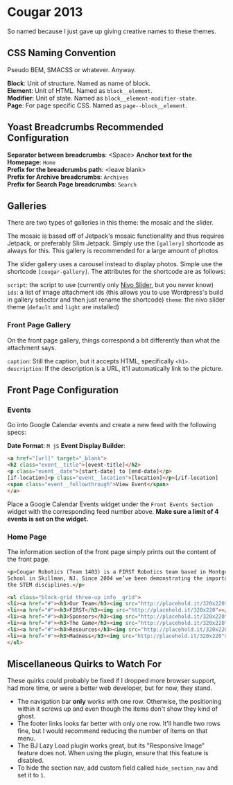 Cougar 2013
===========

So named because I just gave up giving creative names to these themes.

CSS Naming Convention
---------------------

Pseudo BEM, SMACSS or whatever. Anyway.

**Block**: Unit of structure. Named as name of block.  
**Element**: Unit of HTML. Named as `block__element`.  
**Modifier**: Unit of state. Named as `block__element-modifier-state`.  
**Page**: For page specific CSS. Named as `page--block__element`.  

Yoast Breadcrumbs Recommended Configuration
-------------------------------------------
**Separator between breadcrumbs**: &lt;Space&gt;
**Anchor text for the Homepage**: `Home`  
**Prefix for the breadcrumbs path**: &lt;leave blank&gt;  
**Prefix for Archive breadcrumbs**: `Archives`  
**Prefix for Search Page breadcrumbs**: `Search`  

Galleries
------------

There are two types of galleries in this theme: the mosaic and the slider.

The mosaic is based off of Jetpack's mosaic functionality and thus requires Jetpack, 
or preferably Slim Jetpack. Simply use the `[gallery]` shortcode as always for this.
This gallery is recommended for a large amount of photos

The slider gallery uses a carousel instead to display photos. Simple use the
shortcode `[cougar-gallery]`. The attributes for the shortcode are as follows:

`script`: the script to use (currently only [Nivo Slider][nivo], but you never know)  
`ids`: a list of image attachment ids (this allows you to use Wordpress's build in gallery selector and then just rename the shortcode)
`theme`: the nivo slider theme (`default` and `light` are installed)

[nivo]: http://dev7studios.com/nivo-slider/#/features

### Front Page Gallery

On the front page gallery, things correspond a bit differently than what the attachment says.

`caption`: Still the caption, but it accepts HTML, specifically `<h1>`.
`description`: If the description is a URL, it'll automatically link to the picture.

Front Page Configuration
------------------------------------

### Events

Go into Google Calendar events and create a new feed with the following specs: 

**Date Format**: `M jS`
**Event Display Builder**:

```html
<a href="[url]" target="_blank">
<h2 class="event__title">[event-title]</h2>
<p class="event__date">[start-date] to [end-date]</p>
[if-location]<p class="event__location">[location]</p>[/if-location]
<span class="event__followthrough">View Event</span>
</a>
```

Place a Google Calendar Events widget under the `Front Events Section` widget with
the corresponding feed number above. **Make sure a limit of 4 events is set on the widget.**

### Home Page

The information section of the front page simply prints out the content of the 
front page.


```html
<p>Cougar Robotics (Team 1403) is a FIRST Robotics team based in Montgomery High
School in Skillman, NJ. Since 2004 we’ve been demonstrating the importance of
the STEM disciplines.</p>

<ul class="block-grid three-up info__grid">
<li><a href="#"><h3>Our Team</h3><img src="http://placehold.it/320x220"></a></li>
<li><a href="#"><h3>FIRST</h3><img src="http://placehold.it/320x220"></a></li>
<li><a href="#"><h3>Sponsors</h3><img src="http://placehold.it/320x220"></a></li>
<li><a href="#"><h3>The Game</h3><img src="http://placehold.it/320x220"></a></li>
<li><a href="#"><h3>Resources</h3><img src="http://placehold.it/320x220"></a></li>
<li><a href="#"><h3>Madness</h3><img src="http://placehold.it/320x220"></a></li>
</ul>
```

Miscellaneous Quirks to Watch For
---------------------------------

These quirks could probably be fixed if I dropped more browser support,
had more time, or were a better web developer, but for now, they stand.

- The navigation bar **only** works with one row. Otherwise, the positioning within it screws up and even though the items don't show they kind of ghost.
- The footer links looks far better with only one row. It'll handle two rows fine, but I would recommend reducing the number of items on that menu.
- The BJ Lazy Load plugin works great, but its "Responsive Image" feature
  does not. When using the plugin, ensure that this feature is disabled.
- To hide the section nav, add custom field called `hide_section_nav` and set
  it to `1`.
